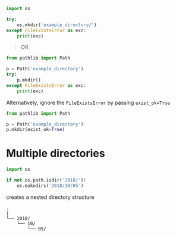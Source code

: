 
```python
import os

try:
    os.mkdir('example_directory/')
except FileExistsError as exc:
    print(exc)
```
> OR
```python
from pathlib import Path

p = Path('example_directory')
try:
    p.mkdir()
except FileExistsError as exc:
    print(exc)
```
Alternatively,
ignore the `FileExistsError` by passing `exist_ok=True`
```python
from pathlib import Path

p = Path('example_directory')
p.mkdir(exist_ok=True)
```

# Multiple directories

```python
import os

if not os.path.isdir('2018/'):
	os.makedirs('2018/10/05')
```
creates a nested directory structure
```text ln:False
.
|
└── 2018/
    └── 10/
        └── 05/
```



